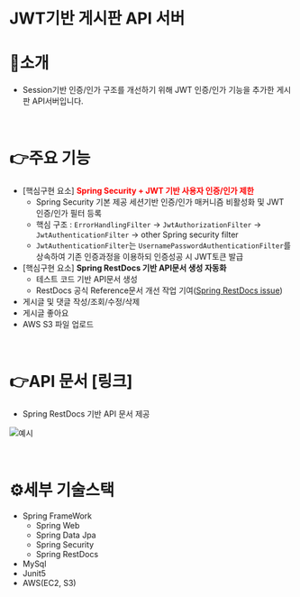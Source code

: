 # JWT기반 게시판 API 서버
# 👋소개
* Session기반 인증/인가 구조를 개선하기 위해 JWT 인증/인가 기능을 추가한 게시판 API서버입니다.
<br>

# 👉주요 기능
 * [핵심구현 요소] <span style="color:red">**Spring Security + JWT 기반 사용자 인증/인가 제한**</span>
    * Spring Security 기본 제공 세션기반 인증/인가 매커니즘 비활성화 및 JWT 인증/인가 필터 등록
    * 핵심 구조 : `ErrorHandlingFilter` -> `JwtAuthorizationFilter` -> `JwtAuthenticationFilter` -> other Spring security filter
    * `JwtAuthenticationFilter`는 `UsernamePasswordAuthenticationFilter`를 상속하여 기존 인증과정을 이용하되 인증성공 시 JWT토큰 발급
 * [핵심구현 요소] <span>**Spring RestDocs 기반 API문서 생성 자동화**</span>
    * 테스트 코드 기반 API문서 생성
    * RestDocs 공식 Reference문서 개선 작업 기여([Spring RestDocs issue](https://github.com/spring-projects/spring-restdocs/issues/892))
 * 게시글 및 댓글 작성/조회/수정/삭제
 * 게시글 좋아요
 * AWS S3 파일 업로드

<br>

# 👉API 문서 [링크]
 * Spring RestDocs 기반 API 문서 제공

![예시](https://github.com/JSCODE-EDU/project-class-galmegiz/assets/126640838/446259a5-6cf8-44ae-9cd9-9a08000a2d02)

<br>

# ⚙️세부 기술스택
 * Spring FrameWork
   * Spring Web
   * Spring Data Jpa
   * Spring Security
   * Spring RestDocs
* MySql
* Junit5
* AWS(EC2, S3)


